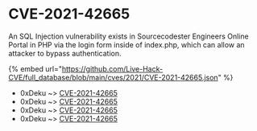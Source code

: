 # CVE-2021-42665

An SQL Injection vulnerability exists in Sourcecodester Engineers Online Portal in PHP via the login form inside of index.php, which can allow an attacker to bypass authentication.

{% embed url="https://github.com/Live-Hack-CVE/full_database/blob/main/cves/2021/CVE-2021-42665.json" %}


* 0xDeku ~> [CVE-2021-42665](https://www.alice-snow.ru/2021/database/cve-2021-42665/cve-2021-42665-0xdeku)
* 0xDeku ~> [CVE-2021-42665](https://www.alice-snow.ru/2021/database/cve-2021-42665/cve-2021-42665-0xdeku)
* 0xDeku ~> [CVE-2021-42665](https://www.alice-snow.ru/2021/database/cve-2021-42665/cve-2021-42665-0xdeku)
* 0xDeku ~> [CVE-2021-42665](https://www.alice-snow.ru/2021/database/cve-2021-42665/cve-2021-42665-0xdeku)